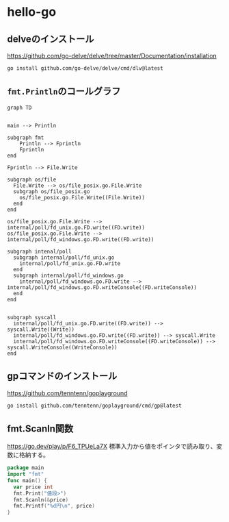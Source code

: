 # hello-go

## delveのインストール

<https://github.com/go-delve/delve/tree/master/Documentation/installation>

```bash
go install github.com/go-delve/delve/cmd/dlv@latest
```

## `fmt.Println`のコールグラフ

```mermaid
graph TD


main --> Println

subgraph fmt
    Println --> Fprintln
    Fprintln
end

Fprintln --> File.Write

subgraph os/file
  File.Write --> os/file_posix.go.File.Write
  subgraph os/file_posix.go
    os/file_posix.go.File.Write((File.Write))
  end
end

os/file_posix.go.File.Write --> internal/poll/fd_unix.go.FD.write((FD.write))
os/file_posix.go.File.Write --> internal/poll/fd_windows.go.FD.write((FD.write))

subgraph intenal/poll
  subgraph internal/poll/fd_unix.go
    internal/poll/fd_unix.go.FD.write
  end
  subgraph internal/poll/fd_windows.go
    internal/poll/fd_windows.go.FD.write --> internal/poll/fd_windows.go.FD.writeConsole((FD.writeConsole))
  end
end


subgraph syscall
  internal/poll/fd_unix.go.FD.write((FD.write)) --> syscall.Write((Write))
  internal/poll/fd_windows.go.FD.write((FD.write)) --> syscall.Write
  internal/poll/fd_windows.go.FD.writeConsole((FD.writeConsole)) --> syscall.WriteConsole((WriteConsole))
end
```

## gpコマンドのインストール

<https://github.com/tenntenn/goplayground>

```bash
go install github.com/tenntenn/goplayground/cmd/gp@latest
```

## fmt.Scanln関数

https://go.dev/play/p/F6_TPUeLa7X
標準入力から値をポインタで読み取り、変数に格納する。
```go
package main
import "fmt"
func main() {
  var price int
  fmt.Print("値段>")
  fmt.Scanln(&price)
  fmt.Printf("%d円\n", price)
}
```
